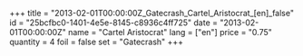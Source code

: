 +++
title = "2013-02-01T00:00:00Z_Gatecrash_Cartel_Aristocrat_[en]_false"
id = "25bcfbc0-1401-4e5e-8145-c8936c4ff725"
date = "2013-02-01T00:00:00Z"
name = "Cartel Aristocrat"
lang = ["en"]
price = "0.75"
quantity = 4
foil = false
set = "Gatecrash"
+++
